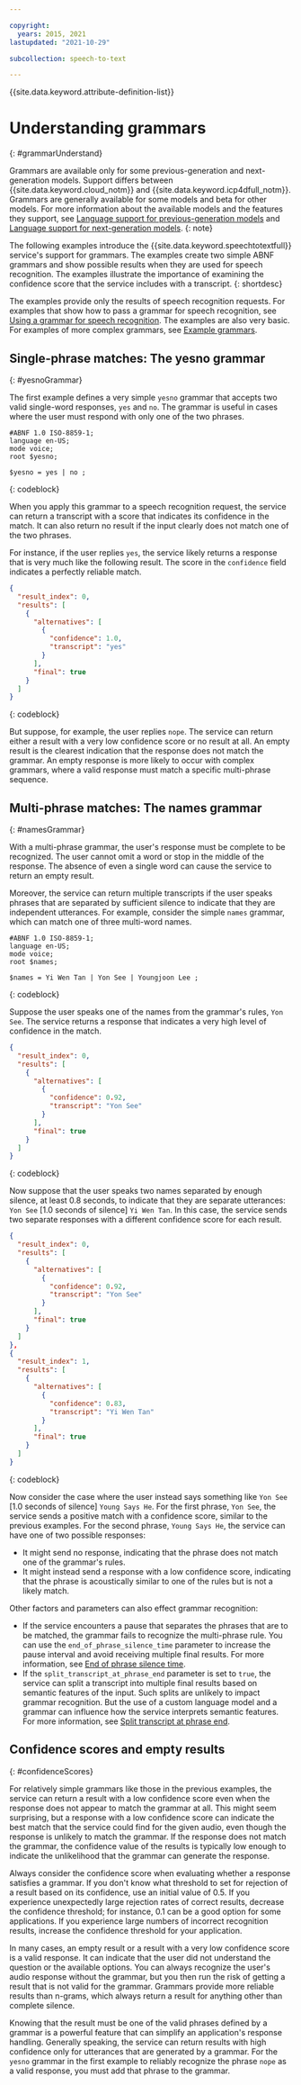 ```yaml
---

copyright:
  years: 2015, 2021
lastupdated: "2021-10-29"

subcollection: speech-to-text

---
```


{{site.data.keyword.attribute-definition-list}}

# Understanding grammars
{: #grammarUnderstand}

Grammars are available only for some previous-generation and next-generation models. Support differs between {{site.data.keyword.cloud_notm}} and {{site.data.keyword.icp4dfull_notm}}. Grammars are generally available for some models and beta for other models. For more information about the available models and the features they support, see [Language support for previous-generation models](/docs/speech-to-text?topic=speech-to-text-custom-support#custom-language-support-pg) and [Language support for next-generation models](/docs/speech-to-text?topic=speech-to-text-custom-support#custom-language-support-ng).
{: note}

The following examples introduce the {{site.data.keyword.speechtotextfull}} service's support for grammars. The examples create two simple ABNF grammars and show possible results when they are used for speech recognition. The examples illustrate the importance of examining the confidence score that the service includes with a transcript.
{: shortdesc}

The examples provide only the results of speech recognition requests. For examples that show how to pass a grammar for speech recognition, see [Using a grammar for speech recognition](/docs/speech-to-text?topic=speech-to-text-grammarUse). The examples are also very basic. For examples of more complex grammars, see [Example grammars](/docs/speech-to-text?topic=speech-to-text-grammarExamples).

## Single-phrase matches: The yesno grammar
{: #yesnoGrammar}

The first example defines a very simple `yesno` grammar that accepts two valid single-word responses, `yes` and `no`. The grammar is useful in cases where the user must respond with only one of the two phrases.

```text
#ABNF 1.0 ISO-8859-1;
language en-US;
mode voice;
root $yesno;

$yesno = yes | no ;
```
{: codeblock}

When you apply this grammar to a speech recognition request, the service can return a transcript with a score that indicates its confidence in the match. It can also return no result if the input clearly does not match one of the two phrases.

For instance, if the user replies `yes`, the service likely returns a response that is very much like the following result. The score in the `confidence` field indicates a perfectly reliable match.

```json
{
  "result_index": 0,
  "results": [
    {
      "alternatives": [
        {
          "confidence": 1.0,
          "transcript": "yes"
        }
      ],
      "final": true
    }
  ]
}
```
{: codeblock}

But suppose, for example, the user replies `nope`. The service can return either a result with a very low confidence score or no result at all. An empty result is the clearest indication that the response does not match the grammar. An empty response is more likely to occur with complex grammars, where a valid response must match a specific multi-phrase sequence.

## Multi-phrase matches: The names grammar
{: #namesGrammar}

With a multi-phrase grammar, the user's response must be complete to be recognized. The user cannot omit a word or stop in the middle of the response. The absence of even a single word can cause the service to return an empty result.

Moreover, the service can return multiple transcripts if the user speaks phrases that are separated by sufficient silence to indicate that they are independent utterances. For example, consider the simple `names` grammar, which can match one of three multi-word names.

```text
#ABNF 1.0 ISO-8859-1;
language en-US;
mode voice;
root $names;

$names = Yi Wen Tan | Yon See | Youngjoon Lee ;
```
{: codeblock}

Suppose the user speaks one of the names from the grammar's rules, `Yon See`. The service returns a response that indicates a very high level of confidence in the match.

```json
{
  "result_index": 0,
  "results": [
    {
      "alternatives": [
        {
          "confidence": 0.92,
          "transcript": "Yon See"
        }
      ],
      "final": true
    }
  ]
}
```
{: codeblock}

Now suppose that the user speaks two names separated by enough silence, at least 0.8 seconds, to indicate that they are separate utterances: `Yon See` [1.0 seconds of silence] `Yi Wen Tan`. In this case, the service sends two separate responses with a different confidence score for each result.

```json
{
  "result_index": 0,
  "results": [
    {
      "alternatives": [
        {
          "confidence": 0.92,
          "transcript": "Yon See"
        }
      ],
      "final": true
    }
  ]
},
{
  "result_index": 1,
  "results": [
    {
      "alternatives": [
        {
          "confidence": 0.83,
          "transcript": "Yi Wen Tan"
        }
      ],
      "final": true
    }
  ]
}
```
{: codeblock}

Now consider the case where the user instead says something like `Yon See` [1.0 seconds of silence] `Young Says He`. For the first phrase, `Yon See`, the service sends a positive match with a confidence score, similar to the previous examples. For the second phrase, `Young Says He`, the service can have one of two possible responses:

-   It might send no response, indicating that the phrase does not match one of the grammar's rules.
-   It might instead send a response with a low confidence score, indicating that the phrase is acoustically similar to one of the rules but is not a likely match.

Other factors and parameters can also effect grammar recognition:

-   If the service encounters a pause that separates the phrases that are to be matched, the grammar fails to recognize the multi-phrase rule. You can use the `end_of_phrase_silence_time` parameter to increase the pause interval and avoid receiving multiple final results. For more information, see [End of phrase silence time](/docs/speech-to-text?topic=speech-to-text-parsing#silence-time).
-   If the `split_transcript_at_phrase_end` parameter is set to `true`, the service can split a transcript into multiple final results based on semantic features of the input. Such splits are unlikely to impact grammar recognition. But the use of a custom language model and a grammar can influence how the service interprets semantic features. For more information, see [Split transcript at phrase end](/docs/speech-to-text?topic=speech-to-text-parsing#split-transcript).

## Confidence scores and empty results
{: #confidenceScores}

For relatively simple grammars like those in the previous examples, the service can return a result with a low confidence score even when the response does not appear to match the grammar at all. This might seem surprising, but a response with a low confidence score can indicate the best match that the service could find for the given audio, even though the response is unlikely to match the grammar. If the response does not match the grammar, the confidence value of the results is typically low enough to indicate the unlikelihood that the grammar can generate the response.

Always consider the confidence score when evaluating whether a response satisfies a grammar. If you don't know what threshold to set for rejection of a result based on its confidence, use an initial value of 0.5. If you experience unexpectedly large rejection rates of correct results, decrease the confidence threshold; for instance, 0.1 can be a good option for some applications. If you experience large numbers of incorrect recognition results, increase the confidence threshold for your application.

In many cases, an empty result or a result with a very low confidence score is a valid response. It can indicate that the user did not understand the question or the available options. You can always recognize the user's audio response without the grammar, but you then run the risk of getting a result that is not valid for the grammar. Grammars provide more reliable results than n-grams, which always return a result for anything other than complete silence.

Knowing that the result must be one of the valid phrases defined by a grammar is a powerful feature that can simplify an application's response handling. Generally speaking, the service can return results with high confidence only for utterances that are generated by a grammar. For the `yesno` grammar in the first example to reliably recognize the phrase `nope` as a valid response, you must add that phrase to the grammar.
